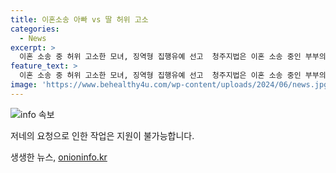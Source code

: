 ```yaml
---
title: 이혼소송 아빠 vs 딸 허위 고소
categories:
  - News
excerpt: >
  이혼 소송 중 허위 고소한 모녀, 징역형 집행유예 선고  청주지법은 이혼 소송 중인 부부의 딸이 아빠에게 폭행당했다며 허위 고소한 모녀에게 징역 6개월에 집행유예 2년을 선고했다. 이들은 남편이 딸을 폭행했다는 내용의 허위 고소장을 제출했지만, 실제로 녹음파일에는 딸이 흉기를 들고 가족을 위협하자 아빠가 제지한 사실이 담겨 있었다. 재판부는 이들의 행동을 엄히 처벌할 필요가 있다며 징역형 집행유예를 선고했다.
feature_text: >
  이혼 소송 중 허위 고소한 모녀, 징역형 집행유예 선고  청주지법은 이혼 소송 중인 부부의 딸이 아빠에게 폭행당했다며 허위 고소한 모녀에게 징역 6개월에 집행유예 2년을 선고했다. 이들은 남편이 딸을 폭행했다는 내용의 허위 고소장을 제출했지만, 실제로 녹음파일에는 딸이 흉기를 들고 가족을 위협하자 아빠가 제지한 사실이 담겨 있었다. 재판부는 이들의 행동을 엄히 처벌할 필요가 있다며 징역형 집행유예를 선고했다.
image: 'https://www.behealthy4u.com/wp-content/uploads/2024/06/news.jpg'
---
```


<p><img src="https://www.behealthy4u.com/wp-content/uploads/2024/06/news.jpg" alt="info 속보" /></p>

<p>저네의 요청으로 인한 작업은 지원이 불가능합니다.</p>
생생한 뉴스, <a href="https://onioninfo.kr" rel="dofollow">onioninfo.kr</a>


